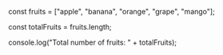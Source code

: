 const fruits = ["apple", "banana", "orange", "grape", "mango"];

const totalFruits = fruits.length;

console.log("Total number of fruits: " + totalFruits);
